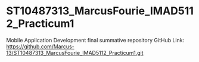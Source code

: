 # ST10487313_MarcusFourie_IMAD5112_Practicum1
Mobile Application Development final summative repository
GitHub Link: https://github.com/Marcus-13/ST10487313_MarcusFourie_IMAD5112_Practicum1.git